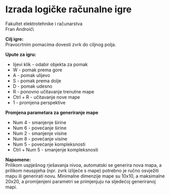 # **Izrada logičke računalne igre**
Fakultet elektrotehnike i računarstva\
Fran Androić\

**Cilj igre:**\
  Pravocrtnim pomacima dovesti zvrk do ciljnog polja.

**Upute za igru:**
<ul>
  <li>lijevi klik - odabir objekta za pomak</li>
  <li>W - pomak prema gore</li>
  <li>A - pomak ulijevo</li>
  <li>S - pomak prema dolje</li>
  <li>D - pomak udesno</li>
  <li>R - ponovno učitavanje trenutne mape</li>
  <li>Ctrl + R - učitavanje nove mape</li>
  <li>1 - promjena perspektive</li>
</ul>

**Promjena parametara za generiranje mape**
<ul>
  <li>Num 4 - smanjenje širine</li>
  <li>Num 6 - povećanje širine</li>
  <li>Num 2 - smanjenje visine</li>
  <li>Num 8 - povećanje visine</li>
  <li>Num 5 - povećanje kompleksnosti</li>
  <li>Ctrl + Num 5 - smanjenje kompleksnosti</li>
</ul>

**Napomene:**\
  Prilikom uspješnog rješavanja nivoa, automatski se generira nova mapa, a prilikom neuspjeha (npr. zvrk izlijeće s mape) potrebno je ručno osvježiti mapu ili generirati novu.
  Minimalne dimenzije mape su 10x10, a maksimalne 20x20, a promijenjeni parametri se primjenjuju na sljedećoj generiranoj mapi.
